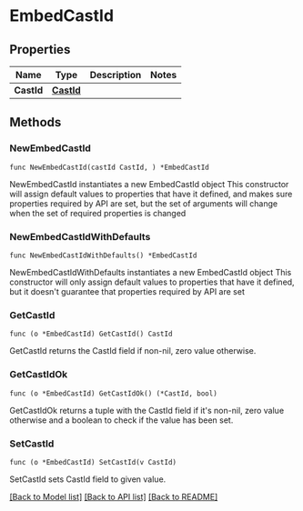 # EmbedCastId

## Properties

Name | Type | Description | Notes
------------ | ------------- | ------------- | -------------
**CastId** | [**CastId**](CastId.md) |  | 

## Methods

### NewEmbedCastId

`func NewEmbedCastId(castId CastId, ) *EmbedCastId`

NewEmbedCastId instantiates a new EmbedCastId object
This constructor will assign default values to properties that have it defined,
and makes sure properties required by API are set, but the set of arguments
will change when the set of required properties is changed

### NewEmbedCastIdWithDefaults

`func NewEmbedCastIdWithDefaults() *EmbedCastId`

NewEmbedCastIdWithDefaults instantiates a new EmbedCastId object
This constructor will only assign default values to properties that have it defined,
but it doesn't guarantee that properties required by API are set

### GetCastId

`func (o *EmbedCastId) GetCastId() CastId`

GetCastId returns the CastId field if non-nil, zero value otherwise.

### GetCastIdOk

`func (o *EmbedCastId) GetCastIdOk() (*CastId, bool)`

GetCastIdOk returns a tuple with the CastId field if it's non-nil, zero value otherwise
and a boolean to check if the value has been set.

### SetCastId

`func (o *EmbedCastId) SetCastId(v CastId)`

SetCastId sets CastId field to given value.



[[Back to Model list]](../README.md#documentation-for-models) [[Back to API list]](../README.md#documentation-for-api-endpoints) [[Back to README]](../README.md)


